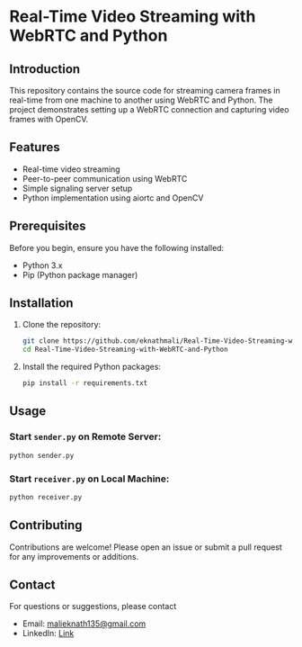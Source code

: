 # Real-Time Video Streaming with WebRTC and Python

## Introduction

This repository contains the source code for streaming camera frames in real-time from one machine to another using WebRTC and Python. The project demonstrates setting up a WebRTC connection and capturing video frames with OpenCV.

## Features

- Real-time video streaming
- Peer-to-peer communication using WebRTC
- Simple signaling server setup
- Python implementation using aiortc and OpenCV

## Prerequisites

Before you begin, ensure you have the following installed:

- Python 3.x
- Pip (Python package manager)

## Installation

1. Clone the repository:

    ```bash
    git clone https://github.com/eknathmali/Real-Time-Video-Streaming-with-WebRTC-and-Python.git
    cd Real-Time-Video-Streaming-with-WebRTC-and-Python
    ```

2. Install the required Python packages:

    ```bash
    pip install -r requirements.txt
    ```

## Usage

### Start `sender.py` on Remote Server:

```bash
python sender.py
```
### Start `receiver.py` on Local Machine:

```bash
python receiver.py
```
## Contributing
Contributions are welcome! Please open an issue or submit a pull request for any improvements or additions.

## Contact
For questions or suggestions, please contact
 - Email: malieknath135@gmail.com 
 - LinkedIn: [Link](https://www.linkedin.com/in/eknath-mali-5544121b9/)
